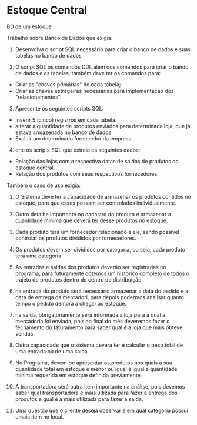 # Estoque Central
 BD de um estoque 

Trabalho sobre Banco de Dados que exigia:

1. Desenvolva o script SQL necessário para criar o banco de dados e suas tabelas no bando de dados

2. O script SQL os comandos DDl, além dos comandos para criar o bando de dados e as tabelas, também deve ter os comandos para: 
* Criar as "chaves primárias" de cada tabela;
* Criar as chaves estrageiras necessárias para implementação dos "relacionamentos".

3. Apresente os seguintes scripts SQL:
* Inserir 5 (cinco) registros em cada tabela.
* alterar a quantidade de produtos enviados para determinada loja, que já estava armazenada no banco de dados.
* Excluir um determinado fornecedor da empresa.

4. crie os scripts SQL que extraia os seguintes dados:
* Relação das lojas com a respectiva datas de saidas de produtos do estoque central.
* Relação dos produtos com seus respectivos fornecedores.

Também o caso de uso exigia: 
1. O Sistema deve ter a capacidade de armazenar os produtos contidos no estoque, para que esses possam ser controlados individualmente.

2. Outro detalhe importante no cadastro do produto é armazenar a quantidade minima que deverá ter desse produtos no estoque.

3. Cada produto terá um fornecedor relacionado a ele, sendo possivel controlar os produtos divididos por fornecedores.

4. Os produtos devem ser divididos por categoria, ou seja, cada produto terá uma categoria.

5. As entradas e saídas dos produtos deverão ser registradas no programa, para futuramente obtemos um histórico completo de todos o trajeto do produtos dentro do centro de distribuição.

6. na entrada do produto será necessário armazenar a data do pedido e a data de entrega da mercadori, para depois podermos analisar quanto tempo o pedido demora a chegar ao estoque. 

7. na saída, obrigatoriamente será informada a loja para a qual a mercadoria foi enviada, pois ao final do mês deveremos fazer o fechamento do faturamento para saber qual é a loja que mais obteve vendas.

8. Outra capacidade que o sistema deverá ter é calcular o peso total de uma entrada ou de uma saída.

9. No Programa, devem-se apresentar os produtos nos quais a sua quantidade total em estoque é menor ou igual à igual a quantidade mínima requerida em estoque definida previamente.

10. A transportadora será outra item importante na análise, pois devemos saber qual transportadora é mais ultizada para fazer a entrega dos produtos e qual é a mais utilizada para fazer a saída.

11. Uma questão que o cliente deseja observar é em qual categoria possui umais item no local.